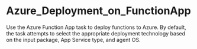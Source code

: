 # Azure_Deployment_on_FunctionApp
Use the Azure Function App task to deploy functions to Azure. By default, the task attempts to select the appropriate deployment technology based on the input package, App Service type, and agent OS.
